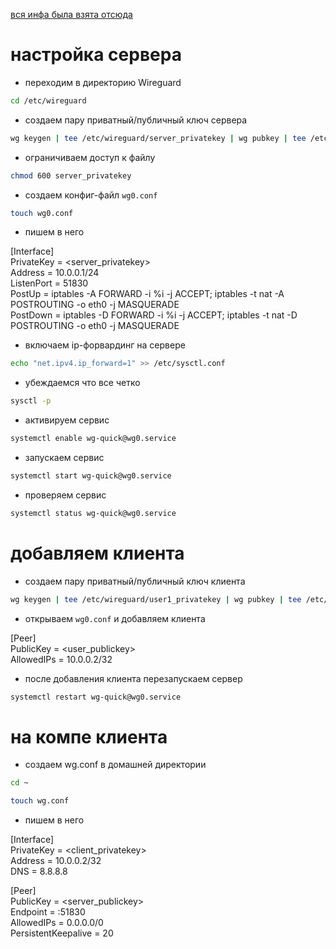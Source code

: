 [вся инфа была взята отсюда](https://www.youtube.com/watch?v=5Aql0V-ta8A&t=390s)

# настройка сервера

* переходим в директорию Wireguard

```bash
cd /etc/wireguard
```

* создаем пару приватный/публичный ключ сервера

```bash
wg keygen | tee /etc/wireguard/server_privatekey | wg pubkey | tee /etc/wireguard/server_publickey
```

* ограничиваем доступ к файлу

```bash
chmod 600 server_privatekey
```

* создаем конфиг-файл `wg0.conf`

```bash
touch wg0.conf
```
* пишем в него

[Interface]  
PrivateKey = <server_privatekey>  
Address = 10.0.0.1/24  
ListenPort = 51830  
PostUp = iptables -A FORWARD -i %i -j ACCEPT; iptables -t nat -A POSTROUTING -o eth0 -j MASQUERADE  
PostDown = iptables -D FORWARD -i %i -j ACCEPT; iptables -t nat -D POSTROUTING -o eth0 -j MASQUERADE  

* включаем ip-форвардинг на сервере

```bash
echo "net.ipv4.ip_forward=1" >> /etc/sysctl.conf
```

*  убеждаемся что все четко

```bash
sysctl -p
```

* активируем сервис

```bash
systemctl enable wg-quick@wg0.service
```

* запускаем сервис

```bash
systemctl start wg-quick@wg0.service
```

* проверяем сервис

```bash
systemctl status wg-quick@wg0.service
```

# добавляем клиента

* создаем пару приватный/публичный ключ клиента

```bash
wg keygen | tee /etc/wireguard/user1_privatekey | wg pubkey | tee /etc/wireguard/user1_publickey
```

* открываем `wg0.conf` и добавляем клиента

[Peer]  
PublicKey = <user_publickey>  
AllowedIPs = 10.0.0.2/32  

* после добавления клиента перезапускаем сервер

```bash
systemctl restart wg-quick@wg0.service
```

# на компе клиента

* создаем wg.conf в домашней директории

```bash
cd ~
```

```bash
touch wg.conf
```

* пишем в него

[Interface]  
PrivateKey = <client_privatekey>  
Address = 10.0.0.2/32  
DNS = 8.8.8.8  

[Peer]  
PublicKey = <server_publickey>  
Endpoint = <server-IP>:51830  
AllowedIPs = 0.0.0.0/0  
PersistentKeepalive = 20  